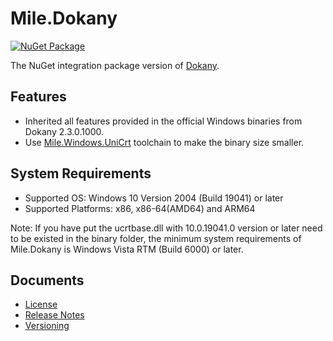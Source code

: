 ﻿# Mile.Dokany

[![NuGet Package](https://img.shields.io/nuget/vpre/Mile.Dokany)](https://www.nuget.org/packages/Mile.Dokany)

The NuGet integration package version of [Dokany].

[Dokany]: https://github.com/dokan-dev/dokany

## Features

- Inherited all features provided in the official Windows binaries from Dokany
  2.3.0.1000.
- Use [Mile.Windows.UniCrt](https://github.com/ProjectMile/Mile.Windows.UniCrt)
  toolchain to make the binary size smaller.

## System Requirements

- Supported OS: Windows 10 Version 2004 (Build 19041) or later
- Supported Platforms: x86, x86-64(AMD64) and ARM64

Note: If you have put the ucrtbase.dll with 10.0.19041.0 version or later need
to be existed in the binary folder, the minimum system requirements of
Mile.Dokany is Windows Vista RTM (Build 6000) or later.

## Documents

- [License](License.md)
- [Release Notes](ReleaseNotes.md)
- [Versioning](Versioning.md)
